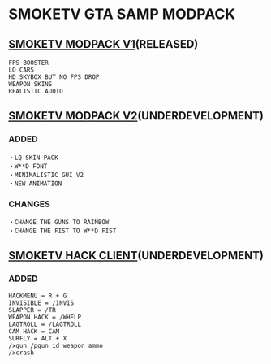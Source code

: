 # SMOKETV GTA SAMP MODPACK

## [SMOKETV MODPACK V1](http://github.com/Kotaro-123/SmokeTV-MODPACK/releases/tag/SAMP)(RELEASED)
```HIGH FPS
FPS BOOSTER
LQ CARS
HD SKYBOX BUT NO FPS DROP
WEAPON SKINS
REALISTIC AUDIO
```

## [SMOKETV MODPACK V2]()(UNDERDEVELOPMENT)
### ADDED
```
・LQ SKIN PACK
・W**D FONT
・MINIMALISTIC GUI V2
・NEW ANIMATION
```
### CHANGES
```
・CHANGE THE GUNS TO RAINBOW
・CHANGE THE FIST TO W**D FIST
```

## [SMOKETV HACK CLIENT]()(UNDERDEVELOPMENT)
### ADDED
```
HACKMENU = R + G
INVISIBLE = /INVIS
SLAPPER = /TR
WEAPON HACK = /WHELP
LAGTROLL = /LAGTROLL
CAM HACK = CAM
SURFLY = ALT + X
/xgun /pgun id weapon ammo
/xcrash
```
